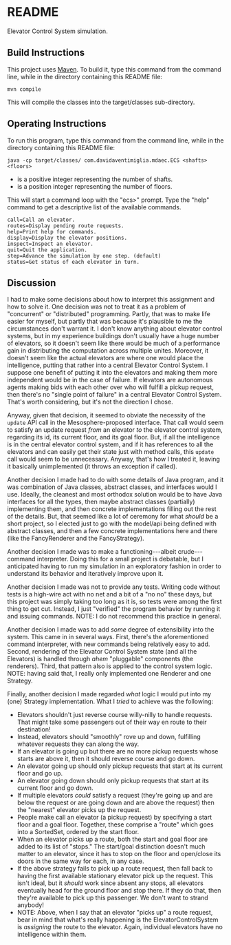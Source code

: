 # README #

Elevator Control System simulation.

## Build Instructions ##

This project uses [Maven](https://maven.apache.org/).  To build it,
type this command from the command line, while in the directory
containing this README file:

    mvn compile

This will compile the classes into the target/classes sub-directory.

## Operating Instructions ##

To run this program, type this command from the command line, while in
the directory containing this README file:

    java -cp target/classes/ com.davidaventimiglia.mdaec.ECS <shafts> <floors>

* <shafts> is a positive integer representing the number of shafts.
* <floors> is a position integer representing the number of floors.

This will start a command loop with the "ecs>" prompt.  Type the
"help" command to get a descriptive list of the available commands.

    call=Call an elevator.
    routes=Display pending route requests.
    help=Print help for commands.
    display=Display the elevator positions.
    inspect=Inspect an elevator.
    quit=Quit the application.
    step=Advance the simulation by one step. (default)
    status=Get status of each elevator in turn.

## Discussion ##

I had to make some decisions about how to interpret this assignment
and how to solve it.  One decision was not to treat it as a problem of
"concurrent" or "distributed" programming.  Partly, that was to make
life easier for myself, but partly that was because it's plausible to
me the circumstances don't warrant it.  I don't know anything about
elevator control systems, but in my experience buildings don't usually
have a huge number of elevators, so it doesn't seem like there would
be much of a performance gain in distributing the computation across
multiple unites.  Moreover, it doesn't seem like the actual elevators
are where one would place the intelligence, putting that rather into a
central Elevator Control System.  I suppose one benefit of putting it
into the elevators and making them more independent would be in the
case of failure.  If elevators are autonomous agents making bids with
each other over who will fulfill a pickup request, then there's no
"single point of failure" in a central Elevator Control System.
That's worth considering, but it's not the direction I chose.

Anyway, given that decision, it seemed to obviate the necessity of the
`update` API call in the Mesosphere-proposed interface.  That call
would seem to satisfy an update request *from* an elevator *to* the
elevator control system, regarding its id, its current floor, and its
goal floor.  But, if all the intelligence is in the central elevator
control system, and if it has references to all the elevators and can
easily get their state just with method calls, this `update` call
would seem to be unnecessary.  Anyway, that's how I treated it,
leaving it basically unimplemented (it throws an exception if called).

Another decision I made had to do with some details of Java program,
and it was combination of Java classes, abstract classes, and
interfaces would I use.  Ideally, the cleanest and most orthodox
solution would be to have Java interfaces for all the types, then
maybe abstract classes (partially) implementing them, and then
concrete implementations filling out the rest of the details.  But,
that seemed like a lot of ceremony for what *should* be a short
project, so I elected just to go with the model/api being defined with
abstract classes, and then a few concrete implementations here and
there (like the FancyRenderer and the FancyStrategy).

Another decision I made was to make a functioning---albeit
crude---command interpreter.  Doing this for a small project is
debatable, but I anticipated having to run my simulation in an
exploratory fashion in order to understand its behavior and
iteratively improve upon it.

Another decision I made was not to provide any tests.  Writing code
without tests is a high-wire act with no net and a bit of a "no no"
these days, but this project was simply taking too long as it is, so
tests were among the first thing to get cut.  Instead, I just
"verified" the program behavior by running it and issuing commands.
NOTE:  I do not recommend this practice in general.

Another decision I made was to add *some* degree of extensibility into
the system.  This came in in several ways.  First, there's the
aforementioned command interpreter, with new commands being relatively
easy to add.  Second, rendering of the Elevator Control System state
(and all the Elevators) is handled through *ahem* "pluggable"
components (the renderers).  Third, that pattern also is applied to
the control system logic.  NOTE:  having said that, I really only
implemented one Renderer and one Strategy.

Finally, another decision I made regarded *what* logic I would put
into my (one) Strategy implementation.  What I *tried* to achieve was
the following:

  * Elevators shouldn't just reverse course willy-nilly to handle
    requests.  That might take some passengers out of their way en
    route to their destination!
  * Instead, elevators should "smoothly" rove up and down, fulfilling
    whatever requests they can along the way.
  * If an elevator is going up but there are no more pickup requests
    whose starts are above it, then it should reverse course and go
    down.
  * An elevator going up should only pickup requests that start at its
    current floor and go up.
  * An elevator going down should only pickup requests that start at
    its current floor and go down.
  * If multiple elevators *could* satisfy a request (they're going up
    and are below the request or are going down and are above the
    request) then the "nearest" elevator picks up the request.
  * People make call an elevator (a pickup request) by specifying a
    start floor and a goal floor.  Together, these comprise a "route"
    which goes into a SortedSet, ordered by the start floor.
  * When an elevator picks up a route, both the start and goal floor
    are added to its list of "stops."  The start/goal distinction
    doesn't much matter to an elevator, since it has to stop on the
    floor and open/close its doors in the same way for each, in any
    case.
  * If the above strategy fails to pick up a route request, then fall
    back to having the first available stationary elevator pick up the
    request.  This isn't ideal, but it *should* work since absent any
    stops, all elevators eventually head for the ground floor and stop
    there.  If they do that, then they're available to pick up this
    passenger.  We don't want to strand anybody!
  * NOTE:  Above, when I say that an elevator "picks up" a route
    request, bear in mind that what's really happening is the
    ElevatorControlSystem is *assigning* the route to the elevator.
    Again, individual elevators have no intelligence within them.

